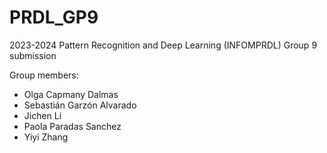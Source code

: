 # PRDL_GP9
2023-2024 Pattern Recognition and Deep Learning (INFOMPRDL) Group 9 submission

Group members:

- Olga Capmany Dalmas
- Sebastián Garzón Alvarado
- Jichen Li
- Paola Paradas Sanchez
- Yiyi Zhang

